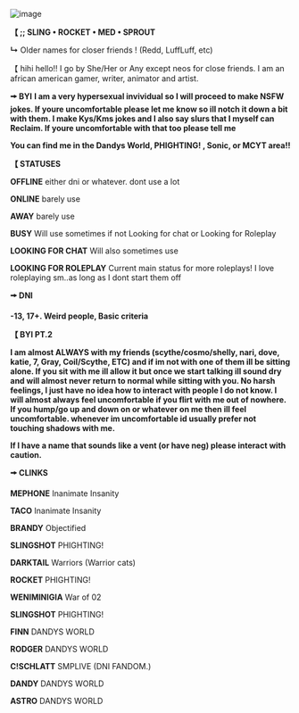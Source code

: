 ![image](https://i.postimg.cc/BQMHHywN/astro-png-1-1.png)

**【 ;; SLING • ROCKET • MED • SPROUT**

**↳** Older names for closer friends ! (Redd, LuffLuff, etc)

【 hihi hello!! I go by She/Her or Any except neos for close friends. I am an african american gamer, writer, animator and artist. 

**🠚 BYI**
**I am a very hypersexual invividual so I will proceed to make NSFW jokes. If youre uncomfortable please let me know so ill notch it down a bit with them. I make Kys/Kms jokes and I also say slurs that I myself can Reclaim. If youre uncomfortable with that too please tell me**

**You can find me in the Dandys World, PHIGHTING! , Sonic, or MCYT area!!**

**【 STATUSES**

**OFFLINE** either dni or whatever. dont use a lot

**ONLINE** barely use

**AWAY** barely use

**BUSY** Will use sometimes if not Looking for chat or Looking for Roleplay

**LOOKING FOR CHAT** Will also sometimes use

**LOOKING FOR ROLEPLAY** Current main status for more roleplays! I love roleplaying sm..as long as I dont start them off

**🠚 DNI**

**-13, 17+. Weird people, Basic criteria**

**【 BYI PT.2**

**I am almost ALWAYS with my friends (scythe/cosmo/shelly, nari, dove, katie, 7, Gray, Coil/Scythe, ETC) and if im not with one of them ill be sitting alone. If you sit with me ill allow it but once we start talking ill sound dry and will almost never return to normal while sitting with you. No harsh feelings, I just have no idea how to interact with people I do not know. I will almost always feel uncomfortable if you flirt with me out of nowhere. If you hump/go up and down on or whatever on me then ill feel uncomfortable. whenever im uncomfortable id usually prefer not touching shadows with me.**

**If I have a name that sounds like a vent (or have neg) please interact with caution.**

**🠚 CLINKS**

**MEPHONE** Inanimate Insanity

**TACO** Inanimate Insanity

**BRANDY** Objectified

**SLINGSHOT** PHIGHTING!

**DARKTAIL** Warriors (Warrior cats)

**ROCKET** PHIGHTING!

**WENIMINIGIA** War of 02

**SLINGSHOT** PHIGHTING!

**FINN** DANDYS WORLD

**RODGER** DANDYS WORLD

**C!SCHLATT** SMPLIVE (DNI FANDOM.)

**DANDY** DANDYS WORLD

**ASTRO** DANDYS WORLD
